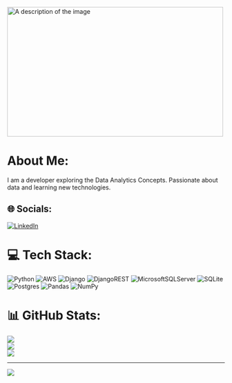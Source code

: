 <img src="![image](https://github.com/user-attachments/assets/37bcf257-c288-4b07-bb3e-2f071b64a31b)
" alt="A description of the image" width="500" height="300">

# About Me:
I am a developer exploring the Data Analytics Concepts. Passionate about data and learning new technologies.


## 🌐 Socials:
[![LinkedIn](https://img.shields.io/badge/LinkedIn-%230077B5.svg?logo=linkedin&logoColor=white)](https://linkedin.com/in/ShushrushaSharma) 

# 💻 Tech Stack:
![Python](https://img.shields.io/badge/python-3670A0?style=for-the-badge&logo=python&logoColor=ffdd54) ![AWS](https://img.shields.io/badge/AWS-%23FF9900.svg?style=for-the-badge&logo=amazon-aws&logoColor=white) ![Django](https://img.shields.io/badge/django-%23092E20.svg?style=for-the-badge&logo=django&logoColor=white) ![DjangoREST](https://img.shields.io/badge/DJANGO-REST-ff1709?style=for-the-badge&logo=django&logoColor=white&color=ff1709&labelColor=gray) ![MicrosoftSQLServer](https://img.shields.io/badge/Microsoft%20SQL%20Server-CC2927?style=for-the-badge&logo=microsoft%20sql%20server&logoColor=white) ![SQLite](https://img.shields.io/badge/sqlite-%2307405e.svg?style=for-the-badge&logo=sqlite&logoColor=white) ![Postgres](https://img.shields.io/badge/postgres-%23316192.svg?style=for-the-badge&logo=postgresql&logoColor=white) ![Pandas](https://img.shields.io/badge/pandas-%23150458.svg?style=for-the-badge&logo=pandas&logoColor=white) ![NumPy](https://img.shields.io/badge/numpy-%23013243.svg?style=for-the-badge&logo=numpy&logoColor=white)
# 📊 GitHub Stats:
![](https://github-readme-stats.vercel.app/api?username=ShushrushaSharma&theme=dark&hide_border=false&include_all_commits=false&count_private=false)<br/>
![](https://github-readme-streak-stats.herokuapp.com/?user=ShushrushaSharma&theme=dark&hide_border=false)<br/>
![](https://github-readme-stats.vercel.app/api/top-langs/?username=ShushrushaSharma&theme=dark&hide_border=false&include_all_commits=false&count_private=false&layout=compact)

---
[![](https://visitcount.itsvg.in/api?id=ShushrushaSharma&icon=0&color=0)](https://visitcount.itsvg.in)

<!-- Proudly created with GPRM ( https://gprm.itsvg.in ) -->
